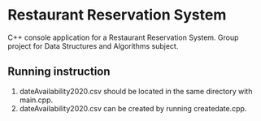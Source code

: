 # Restaurant Reservation System
C++ console application for a Restaurant Reservation System. Group project for Data Structures and Algorithms subject.

## Running instruction
1. dateAvailability2020.csv should be located in the same directory with main.cpp.
2. dateAvailability2020.csv can be created by running createdate.cpp.
